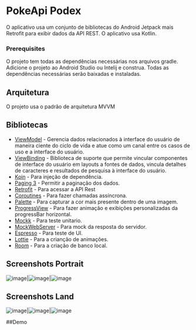 # PokeApi Podex
O aplicativo usa um conjunto de bibliotecas do Android Jetpack mais Retrofit para exibir dados da API REST. O aplicativo usa Kotlin.

### Prerequisites
O projeto tem todas as dependências necessárias nos arquivos gradle. Adicione o projeto ao Android Studio ou Intelij e construa. Todas as dependências necessárias serão baixadas e instaladas.

## Arquitetura
O projeto usa o padrão de arquitetura MVVM

## Bibliotecas

* [ViewModel](https://developer.android.com/topic/libraries/architecture/viewmodel/) - Gerencia dados relacionados à interface do usuário de maneira ciente do ciclo de vida e atue como um canal entre os casos de uso e a interface do usuário.
* [ViewBinding](https://developer.android.com/topic/libraries/data-binding) - Biblioteca de suporte que permite vincular componentes de interface do usuário em layouts a fontes de dados, vincula detalhes de caracteres e resultados de pesquisa à interface do usuário.
* [Koin](https://insert-koin.io/) - Para injeção de dependência.
* [Paging 3](https://developer.android.com/topic/libraries/architecture/paging/v3-overview?hl=in) - Permitir a paginação dos dados.
* [Retrofit](https://square.github.io/retrofit/) - Para acessar a API Rest
* [Coroutines](https://developer.android.com/kotlin/coroutines) - Para fazer chamadas assíncrona.
* [Palette](https://developer.android.com/training/material/palette-colors) - Para capturar a cor mais presente dentro de uma imagem.
* [ProgressView](https://github.com/skydoves/ProgressView) - Para fazer animação e exibições personalizadas da progressBar horizontal.
* [Mockk](https://mockk.io/) - Para teste unitario.
* [MockWebServer](https://github.com/square/okhttp/tree/master/mockwebserver) - Para mock da resposta do servidor.
* [Espresso](https://developer.android.com/training/testing/espresso) - Para teste de UI.
* [Lottie](https://airbnb.design/lottie/) - Para a crianção de animações.
* [Room](https://developer.android.com/jetpack/androidx/releases/room) - Para a criação de banco local.

## Screenshots Portrait
![image](https://user-images.githubusercontent.com/55321777/157301552-54a37b31-9c29-47cd-abc8-3468605932f1.png)|![image](https://user-images.githubusercontent.com/55321777/157301593-4eb8a046-6be4-4af8-a094-adac5c482cc4.png)|![image](https://user-images.githubusercontent.com/55321777/157301636-57608ed8-1513-4948-a262-24277d3cba3b.png)

## Screenshots Land
![image](https://user-images.githubusercontent.com/55321777/157302110-9ca344bb-5caa-4eab-a3ca-9ffd46b76408.png)|![image](https://user-images.githubusercontent.com/55321777/157302129-99b32ff3-241c-4e37-b373-5997f7ce148f.png)|![image](https://user-images.githubusercontent.com/55321777/157302160-076c2746-fc2e-4463-a714-3f6a5d3dc1df.png)

##Demo






